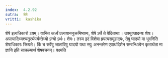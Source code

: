 ```yaml
---
index:  4.2.92
sutra:  शेषे
vritti:  kashika 
---
```


शेषे इत्यधिकारो ऽयम्। यानित ऊर्ध्वं प्रत्ययाननुक्रमिष्यामः, शेषे ऽर्थे ते वेदितव्याः। उपयुक्तादन्यः शेषः। अपत्यादिभ्यश्चतुरर्थपर्यन्तेभ्यो ऽन्यो ऽर्थः। शेषः। तस्य इदं विशेषा ह्रपत्यसमूहादयः, तेषु घादयो मा भूवनिति शेषाधिकारः क्रियते। किं च सर्वेषु जातादिषु घादयो यथा स्युः अनन्तरेण एवार्थादेशेन सम्बन्धित्वेन कृतार्थता मा ज्ञायि इति साकल्यार्थं शेषवचनम्। वक्ष्यति

